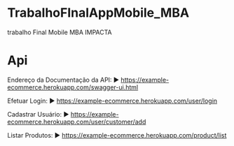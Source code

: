# TrabalhoFInalAppMobile_MBA
trabalho Final Mobile MBA IMPACTA
# Api 

Endereço da Documentação da API:
► https://example-ecommerce.herokuapp.com/swagger-ui.html


 Efetuar Login: 
► https://example-ecommerce.herokuapp.com/user/login 

Cadastrar Usuário: 
► https://example-ecommerce.herokuapp.com/user/customer/add 

Listar Produtos: 
► https://example-ecommerce.herokuapp.com/product/list 
   
